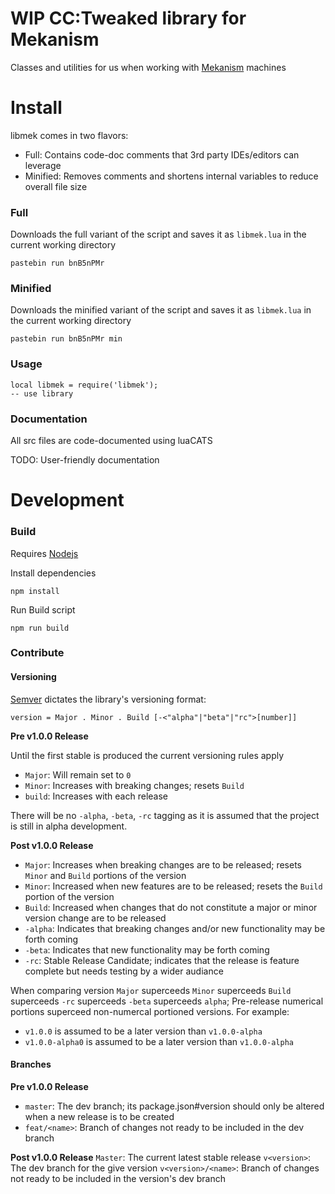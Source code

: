 # WIP CC:Tweaked library for Mekanism
Classes and utilities for us when working with [Mekanism](https://www.curseforge.com/minecraft/mc-mods/mekanism) machines

# Install
libmek comes in two flavors:

- Full: Contains code-doc comments that 3rd party IDEs/editors can leverage
- Minified: Removes comments and shortens internal variables to reduce overall file size

### Full
Downloads the full variant of the script and saves it as `libmek.lua` in the current working directory
```
pastebin run bnB5nPMr
```

### Minified
Downloads the minified variant of the script and saves it as `libmek.lua` in the current working directory
```
pastebin run bnB5nPMr min
```

### Usage
```
local libmek = require('libmek');
-- use library
```

### Documentation
All src files are code-documented using luaCATS

TODO: User-friendly documentation

# Development

### Build
Requires [Nodejs](https://nodejs.org/en)

Install dependencies
```
npm install
```

Run Build script
```
npm run build
```

### Contribute

#### Versioning

[Semver](https://semver.org/) dictates the library's versioning format:

```
version = Major . Minor . Build [-<"alpha"|"beta"|"rc">[number]]
```

**Pre v1.0.0 Release**

Until the first stable is produced the current versioning rules apply
- `Major`: Will remain set to `0`
- `Minor`: Increases with breaking changes; resets `Build`
- `build`: Increases with each release

There will be no `-alpha`, `-beta`, `-rc` tagging as it is assumed that the project is still in alpha development.

**Post v1.0.0 Release**
- `Major`: Increases when breaking changes are to be released; resets `Minor` and `Build` portions of the version
- `Minor`: Increased when new features are to be released; resets the `Build` portion of the version
- `Build`: Increased when changes that do not constitute a major or minor version change are to be released
- `-alpha`: Indicates that breaking changes and/or new functionality may be forth coming
- `-beta`: Indicates that new functionality may be forth coming
- `-rc`: Stable Release Candidate; indicates that the release is feature complete but needs testing by a wider audiance

When comparing version `Major` superceeds `Minor` superceeds `Build` superceeds `-rc` superceeds `-beta` superceeds `alpha`; Pre-release numerical portions superceed non-numercal portioned versions. For example:
- `v1.0.0` is assumed to be a later version than `v1.0.0-alpha`
- `v1.0.0-alpha0` is assumed to be a later version than `v1.0.0-alpha`

#### Branches

**Pre v1.0.0 Release**
- `master`: The dev branch; its package.json#version should only be altered when a new release is to be created
- `feat/<name>`: Branch of changes not ready to be included in the dev branch

**Post v1.0.0 Release**
`Master`: The current latest stable release
`v<version>`: The dev branch for the give version
`v<version>/<name>`: Branch of changes not ready to be included in the version's dev branch